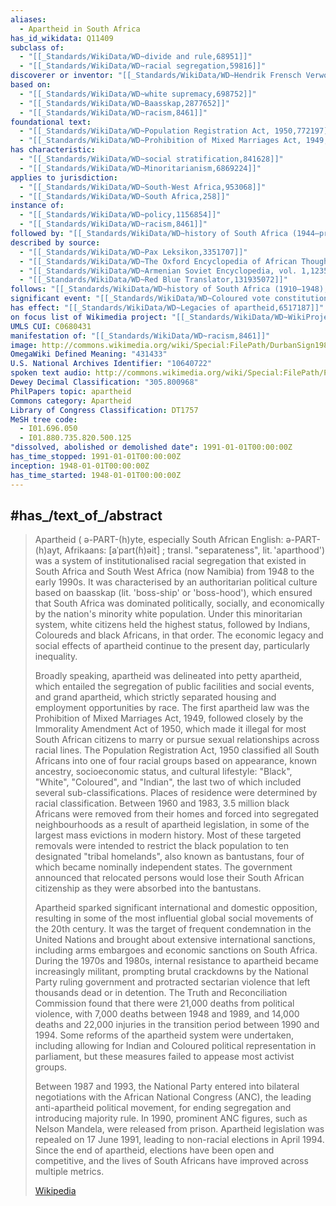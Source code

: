 ```yaml
---
aliases:
  - Apartheid in South Africa
has_id_wikidata: Q11409
subclass of:
  - "[[_Standards/WikiData/WD~divide and rule,68951]]"
  - "[[_Standards/WikiData/WD~racial segregation,59816]]"
discoverer or inventor: "[[_Standards/WikiData/WD~Hendrik Frensch Verwoerd,297000]]"
based on:
  - "[[_Standards/WikiData/WD~white supremacy,698752]]"
  - "[[_Standards/WikiData/WD~Baasskap,2877652]]"
  - "[[_Standards/WikiData/WD~racism,8461]]"
foundational text:
  - "[[_Standards/WikiData/WD~Population Registration Act, 1950,772197]]"
  - "[[_Standards/WikiData/WD~Prohibition of Mixed Marriages Act, 1949,1586493]]"
has characteristic:
  - "[[_Standards/WikiData/WD~social stratification,841628]]"
  - "[[_Standards/WikiData/WD~Minoritarianism,6869224]]"
applies to jurisdiction:
  - "[[_Standards/WikiData/WD~South-West Africa,953068]]"
  - "[[_Standards/WikiData/WD~South Africa,258]]"
instance of:
  - "[[_Standards/WikiData/WD~policy,1156854]]"
  - "[[_Standards/WikiData/WD~racism,8461]]"
followed by: "[[_Standards/WikiData/WD~history of South Africa (1944–present),3136857]]"
described by source:
  - "[[_Standards/WikiData/WD~Pax Leksikon,3351707]]"
  - "[[_Standards/WikiData/WD~The Oxford Encyclopedia of African Thought,22639418]]"
  - "[[_Standards/WikiData/WD~Armenian Soviet Encyclopedia, vol. 1,123560817]]"
  - "[[_Standards/WikiData/WD~Red Blue Translator,131935072]]"
follows: "[[_Standards/WikiData/WD~history of South Africa (1910–1948),4533954]]"
significant event: "[[_Standards/WikiData/WD~Coloured vote constitutional crisis,5149235]]"
has effect: "[[_Standards/WikiData/WD~Legacies of apartheid,6517187]]"
on focus list of Wikimedia project: "[[_Standards/WikiData/WD~WikiProject Human Rights,13382529]]"
UMLS CUI: C0680431
manifestation of: "[[_Standards/WikiData/WD~racism,8461]]"
image: http://commons.wikimedia.org/wiki/Special:FilePath/DurbanSign1989.jpg
OmegaWiki Defined Meaning: "431433"
U.S. National Archives Identifier: "10640722"
spoken text audio: http://commons.wikimedia.org/wiki/Special:FilePath/Pt-Apartheid-Intro.ogg
Dewey Decimal Classification: "305.800968"
PhilPapers topic: apartheid
Commons category: Apartheid
Library of Congress Classification: DT1757
MeSH tree code:
  - I01.696.050
  - I01.880.735.820.500.125
"dissolved, abolished or demolished date": 1991-01-01T00:00:00Z
has_time_stopped: 1991-01-01T00:00:00Z 
inception: 1948-01-01T00:00:00Z
has_time_started: 1948-01-01T00:00:00Z 
---
```



## #has_/text_of_/abstract 

> Apartheid ( ə-PART-(h)yte, especially South African English:  ə-PART-(h)ayt, Afrikaans: [aˈpart(ɦ)əit] ; transl. "separateness", lit. 'aparthood') was a system of institutionalised racial segregation that existed in South Africa and South West Africa (now Namibia) from 1948 to the early 1990s. It was characterised by an authoritarian political culture based on baasskap (lit. 'boss-ship' or 'boss-hood'), which ensured that South Africa was dominated politically, socially, and economically by the nation's minority white population. Under this minoritarian system, white citizens held the highest status, followed by Indians, Coloureds and black Africans, in that order. The economic legacy and social effects of apartheid continue to the present day, particularly inequality.
>
> Broadly speaking, apartheid was delineated into petty apartheid, which entailed the segregation of public facilities and social events, and grand apartheid, which strictly separated housing and employment opportunities by race. The first apartheid law was the Prohibition of Mixed Marriages Act, 1949, followed closely by the Immorality Amendment Act of 1950, which made it illegal for most South African citizens to marry or pursue sexual relationships across racial lines. The Population Registration Act, 1950 classified all South Africans into one of four racial groups based on appearance, known ancestry, socioeconomic status, and cultural lifestyle: "Black", "White", "Coloured", and "Indian", the last two of which included several sub-classifications. Places of residence were determined by racial classification. Between 1960 and 1983, 3.5 million black Africans were removed from their homes and forced into segregated neighbourhoods as a result of apartheid legislation, in some of the largest mass evictions in modern history. Most of these targeted removals were intended to restrict the black population to ten designated "tribal homelands", also known as bantustans, four of which became nominally independent states. The government announced that relocated persons would lose their South African citizenship as they were absorbed into the bantustans.
>
> Apartheid sparked significant international and domestic opposition, resulting in some of the most influential global social movements of the 20th century. It was the target of frequent condemnation in the United Nations and brought about extensive international sanctions, including arms embargoes and economic sanctions on South Africa. During the 1970s and 1980s, internal resistance to apartheid became increasingly militant, prompting brutal crackdowns by the National Party ruling government and protracted sectarian violence that left thousands dead or in detention. The Truth and Reconciliation Commission found that there were 21,000 deaths from political violence, with 7,000 deaths between 1948 and 1989, and 14,000 deaths and 22,000 injuries in the transition period between 1990 and 1994. Some reforms of the apartheid system were undertaken, including allowing for Indian and Coloured political representation in parliament, but these measures failed to appease most activist groups.
>
> Between 1987 and 1993, the National Party entered into bilateral negotiations with the African National Congress (ANC), the leading anti-apartheid political movement, for ending segregation and introducing majority rule. In 1990, prominent ANC figures, such as Nelson Mandela, were released from prison. Apartheid legislation was repealed on 17 June 1991, leading to non-racial elections in April 1994. Since the end of apartheid, elections have been open and competitive, and the lives of South Africans have improved across multiple metrics.
>
> [Wikipedia](https://en.wikipedia.org/wiki/Apartheid) 

